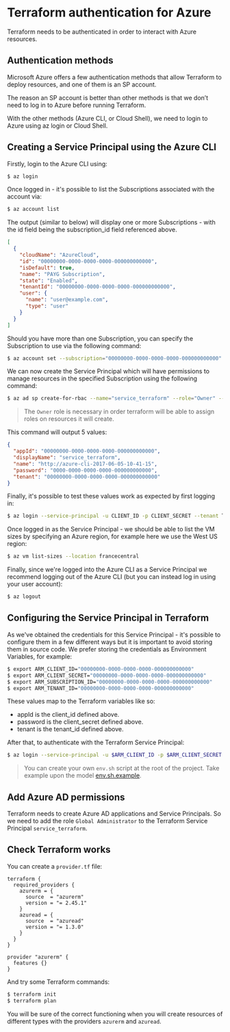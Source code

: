 # Terraform authentication for Azure

Terraform needs to be authenticated in order to interact with Azure resources.

## Authentication methods

Microsoft Azure offers a few authentication methods that allow Terraform to deploy resources, and one of them is an SP account.

The reason an SP account is better than other methods is that we don’t need to log in to Azure before running Terraform.

With the other methods (Azure CLI, or Cloud Shell), we need to login to Azure using az login or Cloud Shell.

## Creating a Service Principal using the Azure CLI

Firstly, login to the Azure CLI using:

```bash
$ az login
```

Once logged in - it's possible to list the Subscriptions associated with the account via:

```bash
$ az account list
```

The output (similar to below) will display one or more Subscriptions - with the id field being the subscription_id field referenced above.

```json
[
  {
    "cloudName": "AzureCloud",
    "id": "00000000-0000-0000-0000-000000000000",
    "isDefault": true,
    "name": "PAYG Subscription",
    "state": "Enabled",
    "tenantId": "00000000-0000-0000-0000-000000000000",
    "user": {
      "name": "user@example.com",
      "type": "user"
    }
  }
]
```

Should you have more than one Subscription, you can specify the Subscription to use via the following command:

```bash
$ az account set --subscription="00000000-0000-0000-0000-000000000000"
```

We can now create the Service Principal which will have permissions to manage resources in the specified Subscription using the following command:

```bash
$ az ad sp create-for-rbac --name="service_terraform" --role="Owner" --scopes="/subscriptions/00000000-0000-0000-0000-000000000000"
```

> The `Owner` role is necessary in order terraform will be able to assign roles on resources it will create.

This command will output 5 values:

```json
{
  "appId": "00000000-0000-0000-0000-000000000000",
  "displayName": "service_terraform",
  "name": "http://azure-cli-2017-06-05-10-41-15",
  "password": "0000-0000-0000-0000-000000000000",
  "tenant": "00000000-0000-0000-0000-000000000000"
}
```

Finally, it's possible to test these values work as expected by first logging in:

```bash
$ az login --service-principal -u CLIENT_ID -p CLIENT_SECRET --tenant TENANT_ID
```

Once logged in as the Service Principal - we should be able to list the VM sizes by specifying an Azure region, for example here we use the West US region:

```bash
$ az vm list-sizes --location francecentral
```

Finally, since we're logged into the Azure CLI as a Service Principal we recommend logging out of the Azure CLI (but you can instead log in using your user account):

```bash
$ az logout
```

## Configuring the Service Principal in Terraform

As we've obtained the credentials for this Service Principal - it's possible to configure them in a few different ways but it is important to avoid storing them in source code.
We prefer storing the credentials as Environment Variables, for example:

```bash
$ export ARM_CLIENT_ID="00000000-0000-0000-0000-000000000000"
$ export ARM_CLIENT_SECRET="00000000-0000-0000-0000-000000000000"
$ export ARM_SUBSCRIPTION_ID="00000000-0000-0000-0000-000000000000"
$ export ARM_TENANT_ID="00000000-0000-0000-0000-000000000000"
```

These values map to the Terraform variables like so:

- appId is the client_id defined above.
- password is the client_secret defined above.
- tenant is the tenant_id defined above.

After that, to authenticate with the Terraform Service Principal:

```bash
$ az login --service-principal -u $ARM_CLIENT_ID -p $ARM_CLIENT_SECRET --tenant $ARM_TENANT_ID
```

> You can create your own `env.sh` script at the root of the project. Take example upon the model [env.sh.example](../env.sh.example).

## Add Azure AD permissions

Terraform needs to create Azure AD applications and Service Principals.
So we need to add the role `Global Administrator` to the Terraform Service Principal `service_terraform`.

## Check Terraform works

You can create a `provider.tf` file:

```hcl
terraform {
  required_providers {
    azurerm = {
      source  = "azurerm"
      version = "= 2.45.1"
    }
    azuread = {
      source  = "azuread"
      version = "= 1.3.0"
    }
  }
}

provider "azurerm" {
  features {}
}
```

And try some Terraform commands:

```bash
$ terraform init
$ terraform plan
```

You will be sure of the correct functioning when you will create resources of different types with the providers `azurerm` and `azuread`.
